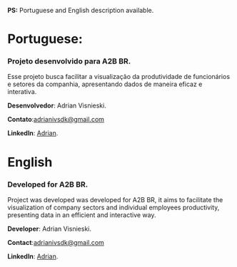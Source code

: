 **PS:** Portuguese and English description available.

# Portuguese:

### Projeto desenvolvido para A2B BR.

Esse projeto busca facilitar a visualização da produtividade de funcionários e setores da companhia, apresentando dados de maneira eficaz e interativa.

**Desenvolvedor**: Adrian Visnieski.

**Contato**:adrianivsdk@gmail.com

**LinkedIn**: [Adrian](https://www.linkedin.com/in/adrian-visnieski/).

# English

### Developed for A2B BR.

Project was developed was developed for A2B BR, it aims to facilitate the visualization of company sectors and individual employees productivity, presenting data in an efficient and interactive way.

**Developer**: Adrian Visnieski.

**Contact**:adrianivsdk@gmail.com

**LinkedIn**: [Adrian](https://www.linkedin.com/in/adrian-visnieski/).
